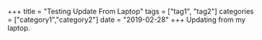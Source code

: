 +++
title 		= "Testing Update From Laptop"
tags 		= ["tag1", "tag2"]
categories	= ["category1","category2"]
date		= "2019-02-28"
+++
Updating from my laptop.